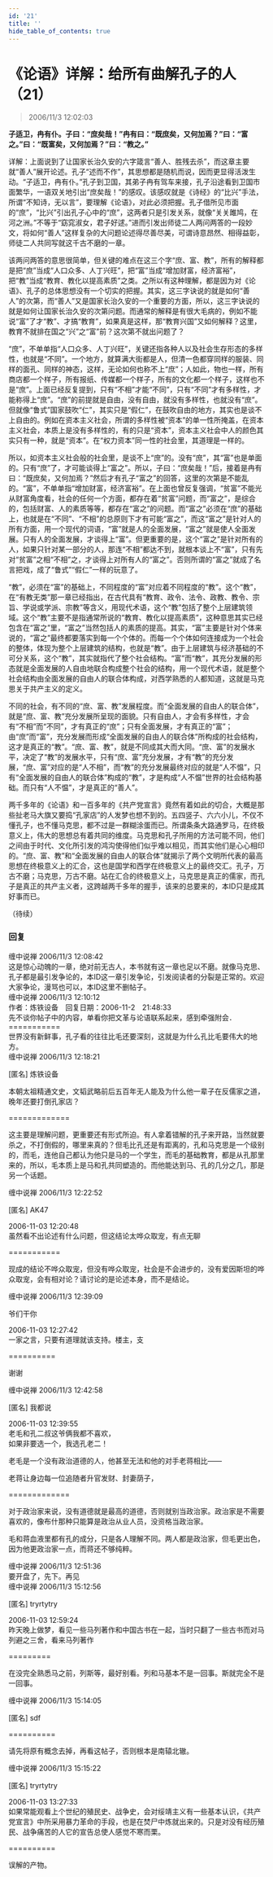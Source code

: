 ```yaml
---
id: '21'
title: ''
hide_table_of_contents: true
---
```


# 《论语》详解：给所有曲解孔子的人（21）

> 2006/11/3 12:02:03

**子适卫，冉有仆。子曰：“庶矣哉！”冉有曰：“既庶矣，又何加焉？”曰：“富之。”曰：“既富矣，又何加焉？”曰：“教之。”**

详解：上面说到了让国家长治久安的六字箴言“善人、胜残去杀”，而这章主要就“善人”展开论述。孔子“述而不作”，其思想都是随机而说，因而更显得活泼生动。“子适卫，冉有仆。”孔子到卫国，其弟子冉有驾车来接，孔子沿途看到卫国市面繁华，一语双关地引出“庶矣哉！”的感叹。该感叹就是《诗经》的“比兴”手法，所谓“不知诗，无以言”，要理解《论语》，对此必须把握。孔子借所见市面的“庶”，“比兴”引出孔子心中的“庶”，这两者只是引发关系，就像“关关雎鸠，在河之洲。”不等于“窈窕淑女，君子好逑。”进而引发出师徒二人两问两答的一段妙文，将如何“善人”这样复杂的大问题论述得尽善尽美，可谓诗意昂然、相得益彰，师徒二人共同写就这千古不磨的一章。
 
该两问两答的意思很简单，但关键的难点在这三个字“庶、富、教”，所有的解释都是把“庶”当成“人口众多、人丁兴旺”，把“富”当成“增加财富，经济富裕”，把“教”当成“教育、教化以提高素质”之类。之所以有这种理解，都是因为对《论语》、孔子的总体思想没有一个切实的把握。其实，这三字诀说的就是如何“善人”的次第，而“善人”又是国家长治久安的一个重要的方面，所以，这三字诀说的就是如何让国家长治久安的次第问题。而通常的解释是有很大毛病的，例如不能说“富”了才“教”、才搞“教育”，如果真是这样，那“教育兴国”又如何解释？这里，教育不就排在国之“兴”之“富”前？这次第不就出问题了？

“庶”，不单单指“人口众多、人丁兴旺”，关键还指各种人以及社会生存形态的多样性，也就是“不同”。一个地方，就算满大街都是人，但清一色都穿同样的服装、同样的面孔、同样的神态，这样，无论如何也称不上“庶”；人如此，物也一样，所有商店都一个样子，所有报纸、传媒都一个样子，所有的文化都一个样子，这样也不是“庶”。上面已经反复提到，只有“不相”才能“不同”，只有“不同”才有多样性，才能称得上“庶”。“庶”的前提就是自由，没有自由，就没有多样性，也就没有“庶”。但就像“鲁式”国家鼓吹“仁”，其实只是“假仁”，在鼓吹自由的地方，其实也是谈不上自由的。例如在资本主义社会，所谓的多样性被“资本”的单一性所掩盖，在资本主义社会，本质上是没有多样性的，有的只是“资本”，资本主义社会中人的颜色其实只有一种，就是“资本”。在“权力资本”同一性的社会里，其道理是一样的。

所以，如资本主义社会般的社会里，是谈不上“庶”的。没有“庶”，其“富”也是单面的。只有“庶”了，才可能谈得上“富之”。所以，子曰：“庶矣哉！”后，接着是冉有曰：“既庶矣，又何加焉？”然后才有孔子“富之”的回答，这里的次第是不能乱的。“富”，不单单指“增加财富，经济富裕”。在上面也曾反复强调，“贫富”不能光从财富角度看，社会的任何一个方面，都存在着“贫富”问题，而“富之”，是综合的，包括财富、人的素质等等，都存在“富之”的问题。而“富之”必须在“庶”的基础上，也就是在“不同”、“不相”的总原则下才有可能“富之”，而这“富之”是针对人的所有方面，用一个现代的词语，“富”就是人的全面发展，“富之”就是使人全面发展。只有人的全面发展，才谈得上“富”。但更重要的是，这个“富之”是针对所有的人，如果只针对某一部分的人，那连“不相”都达不到，就根本谈上不“富”，只有先对“贫富”之相“不相”之，才谈得上对所有人的“富之”。否则所谓的“富之”就成了名言把戏，成了“鲁式”“假仁”一样的玩意了。

“教”，必须在“富”的基础上，不同程度的“富”对应着不同程度的“教”。这个“教”，在“有教无类”那一章已经指出，在古代具有“教育、政令、法令、政教、教令、宗旨、学说或学派、宗教”等含义，用现代术语，这个“教”包括了整个上层建筑领域。这个“教”主要不是指通常所说的“教育、教化以提高素质”，这种意思其实已经包含在“富之”里，“富之”当然包括人的素质的提高。其实，“富”主要是针对个体来说的，“富之”最终都要落实到每一个个体的。而每一个个体如何连接成为一个社会的整体，体现为整个上层建筑的结构，也就是“教”。由于上层建筑与经济基础的不可分关系，这个“教”，其实就指代了整个社会结构。“富”而“教”，其充分发展的形态就是全面发展的人自由地联合构成整个社会的结构，用一个现代术语，就是整个社会结构由全面发展的自由人的联合体构成，对西学熟悉的人都知道，这就是马克思关于共产主义的定义。

不同的社会，有不同的“庶、富、教”发展程度。而“全面发展的自由人的联合体”，就是“庶、富、教”充分发展所呈现的面貌。只有自由人，才会有多样性，才会有“不相”而“不同”，才有真正的“庶”；只有全面发展，才有真正的“富”；由“庶”而“富”，充分发展而形成“全面发展的自由人的联合体”所构成的社会结构，这才是真正的“教”。“庶、富、教”，就是不同成其大而大同。“庶、富”的发展水平，决定了“教”的发展水平，只有“庶、富”充分发展，才有“教”的充分发展，“庶、富”对应的是“人不相”，而“教”的充分发展最终对应的就是“人不愠”，只有“全面发展的自由人的联合体”构成的“教”，才是构成“人不愠”世界的社会结构基础。而只有“人不愠”，才是真正的“善人”。

两千多年的《论语》和一百多年的《共产党宣言》竟然有着如此的切合，大概是那些扯老马大旗又要捣“孔家店”的人发梦也想不到的。五四竖子、六六小儿，不仅不懂孔子，也不懂马克思，都不过是一群糊涂蛋而已。所谓条条大路通罗马，在终极意义上，伟大的思想总有着共同的维度。马克思和孔子所用的方法可能不同，他们之间由于时代、文化所引发的鸿沟使得他们似乎难以相见，而其实他们是心心相印的。“庶、富、教”和“全面发展的自由人的联合体”就揭示了两个文明所代表的最高思想在终极意义上的汇合，这也是国学和西学在终极意义上的最终交汇。孔子，万古不磨；马克思，万古不磨。站在汇合的终极意义上，马克思是真正的儒家，而孔子是真正的共产主义者，这跨越两千多年的握手，该来的总要来的，本ID只是成其好事而已。

（待续）

### 回复

<div class='blog-comment'>
<span class='blog-comment-chan'>缠中说禅</span> 2006/11/3 12:08:42<br/>
这是惊心动魄的一章，绝对前无古人，本书就有这一章也足以不磨。就像马克思、孔子都是最引发争论的，本ID这一章引发争论，引发阅读者的分裂是正常的。欢迎大家争论，漫骂也可以，本ID这里不删帖子。
</div>

<div class='blog-comment'>
<span class='blog-comment-chan'>缠中说禅</span> 2006/11/3 12:10:12<br/>
作者：炼铁设备　回复日期：2006-11-2　21:48:33<br/>
先不谈你帖子中的内容，单看你把文革与论语联系起来，感到牵强附会．<br/>
===========<br/>
世界没有新鲜事，孔子看的往往比毛还要深刻，这就是为什么孔比毛要伟大的地方。
</div>

<div class='blog-comment'>
<span class='blog-comment-chan'>缠中说禅</span> 2006/11/3 12:18:21<br/>

[匿名] 炼铁设备

本朝太祖精通文史，文韬武略前后五百年无人能及为什么他一辈子在反儒家之道，晚年还要打倒孔家店？

=============<br/>

这主要是理解问题，更重要还有形式所迫。有人拿着错解的孔子来开路，当然就要杀之，不打倒假的，哪里来真的？但毛比孔还是有距离的，孔和马克思是一个级别的，而毛，连他自己都认为他只是马的一个学生，而毛的基础教育，都是从孔那里来的，所以，毛本质上是马和孔共同塑造的。而他能达到马、孔的几分之几，那是另一个话题。
</div>

<div class='blog-comment'>
<span class='blog-comment-chan'>缠中说禅</span> 2006/11/3 12:22:52<br/>

[匿名] AK47 

 
2006-11-03 12:20:48 <br/>
虽然看不出论述有什么问题，但这结论太哗众取宠，有点无聊 
 
===========<br/>

现成的结论不哗众取宠，但没有哗众取宠，社会是不会进步的，没有爱因斯坦的哗众取宠，会有相对论？请讨论的是论述本身，而不是结论。
</div>

<div class='blog-comment'>
<span class='blog-comment-chan'>缠中说禅</span> 2006/11/3 12:39:09<br/>

爷们干你 

 
2006-11-03 12:27:42 <br/>
一家之言，只要有道理就该支持。楼主，支 
 
==========<br/>

谢谢
</div>

<div class='blog-comment'>
<span class='blog-comment-chan'>缠中说禅</span> 2006/11/3 12:42:58<br/>

[匿名] 我都说 

 
2006-11-03 12:39:55 <br/>
老毛和孔二叔这爷俩我都不喜欢，<br/>
如果非要选一个，我选孔老二！

老毛是一个没有政治道德的人，他甚至无法和他的对手老蒋相比——

老蒋让身边每一位追随者升官发财、封妻荫子，
 
=============<br/>

对于政治家来说，没有道德就是最高的道德，否则就别当政治家。政治家是不需要喜欢的，像布什那种只能算是政治从业人员，没资格当政治家。

毛和蒋血液里都有孔的成分，只是各人理解不同。两人都是政治家，但毛更出色，因为他更政治家一点，而蒋还不够纯粹。
</div>

<div class='blog-comment'>
<span class='blog-comment-chan'>缠中说禅</span> 2006/11/3 12:51:36<br/>
要开盘了，先下。再见
</div>

<div class='blog-comment'>
<span class='blog-comment-chan'>缠中说禅</span> 2006/11/3 15:12:56<br/>

[匿名] tryrtytry 

 
2006-11-03 12:59:24 <br/>
昨天晚上做梦，看见一些马列著作和中国古书在一起，当时只翻了一些古书而对马列避之三舍，看来马列著作 
 
=========<br/>

在没完全熟悉马之前，列斯等，最好别看。列和马基本不是一回事。斯就完全不是一回事。
</div>

<div class='blog-comment'>
<span class='blog-comment-chan'>缠中说禅</span> 2006/11/3 15:14:05<br/>

[匿名] sdf 

 
 
==========<br/>

请先将原有概念去掉，再看这帖子，否则根本是南辕北辙。
</div>

<div class='blog-comment'>
<span class='blog-comment-chan'>缠中说禅</span> 2006/11/3 15:15:22<br/>

[匿名] tryrtytry 

 
2006-11-03 13:27:33 <br/>
如果常能观看上个世纪的殖民史、战争史，会对绥靖主义有一些基本认识，《共产党宣言》中所采用暴力革命的手段，也是在焚尸中炼就出来的。只是对没有经历殖民、战争痛苦的人它的宣告总使人感觉不寒而栗。
 
 
==========<br/>

误解的产物。
</div>